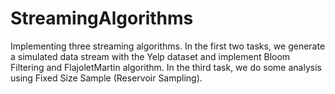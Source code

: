 # StreamingAlgorithms

Implementing three streaming algorithms. In the first two tasks, we
generate a simulated data stream with the Yelp dataset and implement 
Bloom Filtering and FlajoletMartin algorithm. 
In the third task, we do some analysis using Fixed Size Sample (Reservoir
Sampling).
